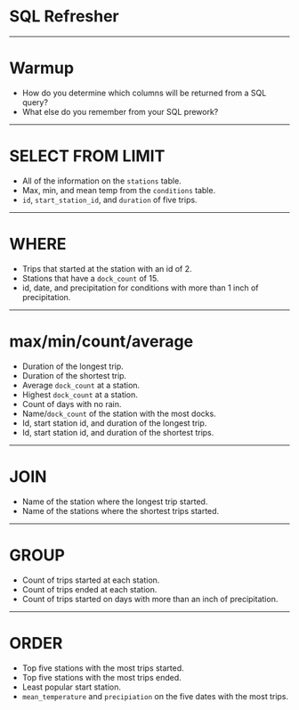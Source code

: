 # SQL Refresher

---

# Warmup

* How do you determine which columns will be returned from a SQL query?
* What else do you remember from your SQL prework?

---

# SELECT FROM LIMIT

* All of the information on the `stations` table.
* Max, min, and mean temp from the `conditions` table.
* `id`, `start_station_id`, and `duration` of five trips.

---

# WHERE

* Trips that started at the station with an id of 2.
* Stations that have a `dock_count` of 15.
* id, date, and precipitation for conditions with more than 1 inch of precipitation.

---

# max/min/count/average

* Duration of the longest trip.
* Duration of the shortest trip.
* Average `dock_count` at a station.
* Highest `dock_count` at a station.
* Count of days with no rain.
* Name/`dock_count` of the station with the most docks.
* Id, start station id, and duration of the longest trip.
* Id, start station id, and duration of the shortest trips.

---

# JOIN

* Name of the station where the longest trip started.
* Name of the stations where the shortest trips started.

---

# GROUP

* Count of trips started at each station.
* Count of trips ended at each station.
* Count of trips started on days with more than an inch of precipitation.

---

# ORDER

* Top five stations with the most trips started.
* Top five stations with the most trips ended.
* Least popular start station.
* `mean_temperature` and `precipiation` on the five dates with the most trips.


